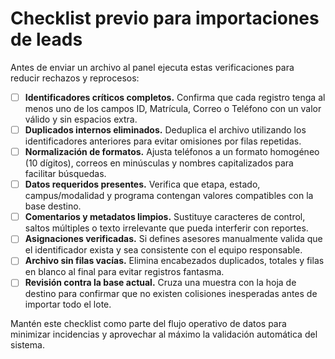 # Checklist previo para importaciones de leads

Antes de enviar un archivo al panel ejecuta estas verificaciones para reducir rechazos y reprocesos:

- [ ] **Identificadores críticos completos.** Confirma que cada registro tenga al menos uno de los campos ID, Matrícula, Correo o Teléfono con un valor válido y sin espacios extra.
- [ ] **Duplicados internos eliminados.** Deduplica el archivo utilizando los identificadores anteriores para evitar omisiones por filas repetidas.
- [ ] **Normalización de formatos.** Ajusta teléfonos a un formato homogéneo (10 dígitos), correos en minúsculas y nombres capitalizados para facilitar búsquedas.
- [ ] **Datos requeridos presentes.** Verifica que etapa, estado, campus/modalidad y programa contengan valores compatibles con la base destino.
- [ ] **Comentarios y metadatos limpios.** Sustituye caracteres de control, saltos múltiples o texto irrelevante que pueda interferir con reportes.
- [ ] **Asignaciones verificadas.** Si defines asesores manualmente valida que el identificador exista y sea consistente con el equipo responsable.
- [ ] **Archivo sin filas vacías.** Elimina encabezados duplicados, totales y filas en blanco al final para evitar registros fantasma.
- [ ] **Revisión contra la base actual.** Cruza una muestra con la hoja de destino para confirmar que no existen colisiones inesperadas antes de importar todo el lote.

Mantén este checklist como parte del flujo operativo de datos para minimizar incidencias y aprovechar al máximo la validación automática del sistema.
